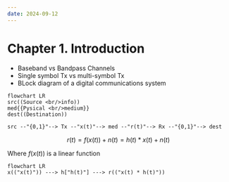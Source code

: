 ```yaml
---
date: 2024-09-12
---
```


# Chapter 1. Introduction

* Baseband vs Bandpass Channels
* Single symbol Tx vs multi-symbol Tx
* BLock diagram of a digital communications system

```mermaid
flowchart LR
src((Source <br/>info))
med{{Pysical <br/>medium}}
dest((Destination))

src --"{0,1}"--> Tx --"x(t)"--> med --"r(t)"--> Rx --"{0,1}"--> dest
```

$$
r(t) = f(x(t)) + n(t) = h(t) * x(t) + n(t)
$$

Where $f(x(t))$ is a linear function

```mermaid
flowchart LR
x(("x(t)")) ---> h["h(t)"] ---> r(("x(t) * h(t)"))
```
